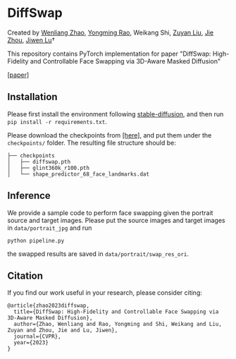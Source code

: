# DiffSwap


Created by [Wenliang Zhao](https://wl-zhao.github.io/), [Yongming Rao](https://raoyongming.github.io/), Weikang Shi, [Zuyan Liu](https://scholar.google.com/citations?user=7npgHqAAAAAJ&hl=en), [Jie Zhou](https://scholar.google.com/citations?user=6a79aPwAAAAJ&hl=en&authuser=1), [Jiwen Lu](https://scholar.google.com/citations?user=TN8uDQoAAAAJ&hl=en&authuser=1)†

This repository contains PyTorch implementation for paper "DiffSwap: High-Fidelity and Controllable Face Swapping via 3D-Aware Masked Diffusion"

[[paper]](https://openaccess.thecvf.com/content/CVPR2023/papers/Zhao_DiffSwap_High-Fidelity_and_Controllable_Face_Swapping_via_3D-Aware_Masked_Diffusion_CVPR_2023_paper.pdf)

## Installation
Please first install the environment following [stable-diffusion](https://github.com/CompVis/stable-diffusion), and then run `pip install -r requirements.txt`.

Please download the checkpoints from [[here]](https://cloud.tsinghua.edu.cn/d/9575c106b9324df7bfe3/), and put them under the  `checkpoints/` folder. 
The resulting file structure should be:

```
├── checkpoints
│   ├── diffswap.pth
│   ├── glint360k_r100.pth
│   └── shape_predictor_68_face_landmarks.dat
```

## Inference
We provide a sample code to perform face swapping given the portrait source and target images. Please put the source images and target images in `data/portrait_jpg` and run
```
python pipeline.py
```
the swapped results are saved in `data/portrait/swap_res_ori`.

## Citation
If you find our work useful in your research, please consider citing:
```
@article{zhao2023diffswap,
  title={DiffSwap: High-Fidelity and Controllable Face Swapping via 3D-Aware Masked Diffusion},
  author={Zhao, Wenliang and Rao, Yongming and Shi, Weikang and Liu, Zuyan and Zhou, Jie and Lu, Jiwen},
  journal={CVPR},
  year={2023}
}
```
